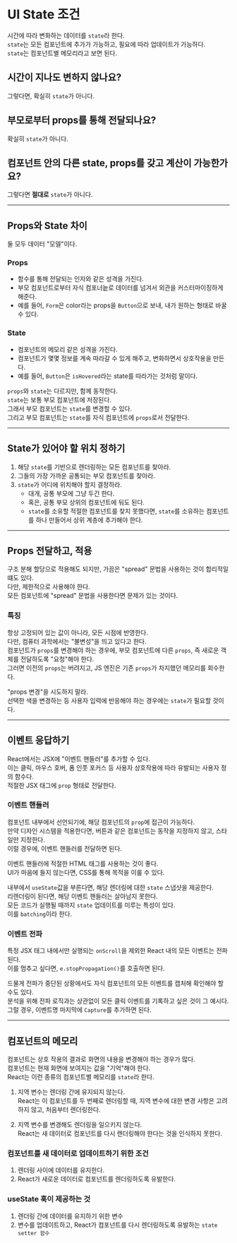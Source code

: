 # UI State 조건

시간에 따라 변화하는 데이터를 `state`라 한다. <br />
`state`는 모든 컴포넌트에 추가가 가능하고, 필요에 따라 업데이트가 가능하다. <br />
`state`는 컴포넌트별 메모리라고 보면 된다.

## 시간이 지나도 변하지 않나요?

그렇다면, 확실히 `state`가 아니다.

## 부모로부터 props를 통해 전달되나요?

확실히 `state`가 아니다.

## 컴포넌트 안의 다른 state, props를 갖고 계산이 가능한가요?

그렇다면 **절대로** `state`가 아니다.

---

## Props와 State 차이

둘 모두 데이터 "모델"이다. <br />

### Props

- 함수를 통해 전달되는 인자와 같은 성격을 가진다. <br />
- 부모 컴포넌트로부터 자식 컴포너늩로 데이터를 넘겨서 외관을 커스터마이징하게 해준다. <br />
- 예를 들어, `Form`은 color라는 props을 `Button`으로 보내, 내가 원하는 형태로 바꿀 수 있다.

### State

- 컴포넌트의 메모리 같은 성격을 가진다. <br />
- 컴포넌트가 몇몇 정보를 계속 따라갈 수 있게 해주고, 변화하면서 상호작용을 만든다. <br />
- 예를 들어, `Button`은 `isHovered`라는 state를 따라가는 것처럼 말이다.

`props`와 `state`는 다르지만, 함께 동작한다. <br />
`state`는 보통 부모 컴포넌트에 저장된다. <br />
그래서 부모 컴포넌트는 `state`를 변경할 수 있다. <br />
그리고 부모 컴포넌트는 `state`를 자식 컴포넌트에 `props`로서 전달한다.

---

## State가 있어야 할 위치 정하기

1. 해당 `state`를 기반으로 렌더링하는 모든 컴포넌트를 찾아라. <br />
2. 그들의 가장 가까운 공통되는 부모 컴포넌트를 찾아라. <br />
3. `state`가 어디에 위치해야 할지 결정하라. <br />
   - 대개, 공통 부모에 그냥 두긴 한다. <br />
   - 혹은, 공통 부모 상위의 컴포넌트에 둬도 된다. <br />
   - `state`를 소유할 적절한 컴포넌트를 찾지 못했다면, `state`를 소유하는 컴포넌트를 하나 만들어서 상위 계층에 추가해야 한다.

---

## Props 전달하고, 적용

구조 분해 할당으로 적용해도 되지만, 가끔은 "spread" 문법을 사용하는 것이 합리적일 떄도 있다. <br />
다만, 제한적으로 사용해야 한다. <br />
모든 컴포넌트에 "spread" 문법을 사용한다면 문제가 있는 것이다.

### 특징

항상 고정되어 있는 값이 아니라, 모든 시점에 반영한다. <br />
다만, 컴퓨터 과학에서는 "불변성"을 띄고 있다고 한다. <br />
컴포넌트가 `props`를 변경해야 하는 경우에, 부모 컴포넌트에 다른 `props`, 즉 새로운 객체를 전달하도록 "요청"해야 한다. <br />
그러면 이전의 `props`는 버려지고, JS 엔진은 기존 `props`가 차지했던 메모리를 회수한다.

"props 변경"을 시도하지 말라. <br />
선택한 색을 변경하는 등 사용자 입력에 반응해야 하는 경우에는 `state`가 필요할 것이다.

---

## 이벤트 응답하기

React에서는 JSX에 "이벤트 핸들러"를 추가할 수 있다. <br />
이는 클릭, 마우스 호버, 폼 인풋 포커스 등 사용자 상호작용에 따라 유발되는 사용자 정의 함수다. <br />
적절한 JSX 태그에 `prop` 형태로 전달한다.

### 이벤트 핸들러

컴포넌트 내부에서 선언되기에, 해당 컴포넌트의 `prop`에 접근이 가능하다. <br />
만약 디자인 시스템을 적용한다면, 버튼과 같은 컴포넌트는 동작을 지정하지 않고, 스타일만 지정한다. <br />
이럴 경우에, 이벤트 핸들러를 전달하면 된다.

이벤트 핸들러에 적절한 HTML 태그를 사용하는 것이 좋다. <br />
UI가 마음에 들지 않는다면, CSS를 통해 목적을 이룰 수 있다.

내부에서 `useState`값을 부른다면, 해당 렌더링에 대한 `state` 스냅샷을 제공한다. <br />
리렌더링이 된다면, 해당 이벤트 핸들러는 살아남지 못한다. <br />
모든 코드가 실행될 때까지 `state` 업데이트를 미루는 특성이 있다. <br />
이를 `batching`이라 한다.

### 이벤트 전파

특정 JSX 태그 내에서만 실행되는 `onScroll`을 제외한 React 내의 모든 이벤트는 전파된다. <br />
이를 멈추고 싶다면, `e.stopPropagation()`를 호출하면 된다.

드물게 전파가 중단된 상황에서도 자식 컴포넌트의 모든 이벤트를 캡처해 확인해야 할 수도 있다. <br />
분석을 위해 전파 로직과는 상관없이 모든 클릭 이벤트를 기록하고 싶은 것이 그 예시다. <br />
그럴 경우, 이벤트명 마지막에 `Capture`를 추가하면 된다.

---

## 컴포넌트의 메모리

컴포넌트는 상호 작용의 결과로 화면의 내용을 변경해야 하는 경우가 많다. <br />
컴포넌트는 현재 화면에 보여지는 값을 "기억"해야 한다. <br />
React는 이런 종류의 컴포넌트별 메모리를 `state`라 한다.

1. 지역 변수는 렌더링 간에 유지되지 않는다. <br />
   React는 이 컴포넌트를 두 번째로 렌더링할 때, 지역 변수에 대한 변경 사항은 고려하지 않고, 처음부터 렌더링한다.

2. 지역 변수를 변경해도 렌더링을 일으키지 않는다. <br />
   React는 새 데이터로 컴포넌트를 다시 렌더링해야 한다는 것을 인식하지 못한다.

### 컴포넌트를 새 데이터로 업데이트하기 위한 조건

1. 렌더링 사이에 데이터를 유지한다. <br />
2. React가 새로운 데이터로 컴포넌트를 렌더링하도록 유발한다.

### useState 훅이 제공하는 것

1. 렌더링 간에 데이터를 유지하기 위한 변수 <br />
2. 변수를 업데이트하고, React가 컴포넌트를 다시 렌더링하도록 유발하는 `state setter 함수`
